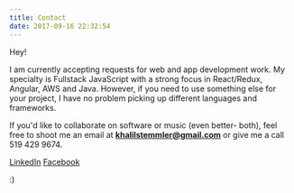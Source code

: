 ```yaml
---
title: Contact
date: 2017-09-16 22:32:54
---
```


Hey!

I am currently accepting requests for web and app development work. My specialty is Fullstack JavaScript with a strong focus in React/Redux, Angular, AWS and Java. However, if you need to use something else for your project, I have no problem picking up different languages and frameworks.

If you'd like to collaborate on software or music (even better- both), feel free to shoot me an email at **khalilstemmler@gmail.com** or give me a call 519 429 9674.

[LinkedIn](https://www.linkedin.com/in/khalilstemmler/)
[Facebook](https://www.facebook.com/khalilstemmler)

:)